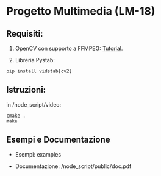 # Progetto Multimedia (LM-18)

## Requisiti:
1. OpenCV con supporto a FFMPEG:
[Tutorial](https://medium.com/@vladakuc/compile-opencv-4-7-0-with-ffmpeg-5-compiled-from-the-source-in-ubuntu-434a0bde0ab6).

2. Libreria Pystab:
```
pip install vidstab[cv2]
```
## Istruzioni:
in /node_script/video:
```
cmake .
make
```
## Esempi e Documentazione

+ Esempi: examples
- Documentazione: /node_script/public/doc.pdf 

